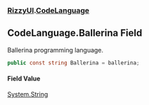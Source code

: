 ### [RizzyUI](RizzyUI 'RizzyUI').[CodeLanguage](RizzyUI.CodeLanguage 'RizzyUI.CodeLanguage')

## CodeLanguage.Ballerina Field

Ballerina programming language.

```csharp
public const string Ballerina = ballerina;
```

#### Field Value
[System.String](https://docs.microsoft.com/en-us/dotnet/api/System.String 'System.String')